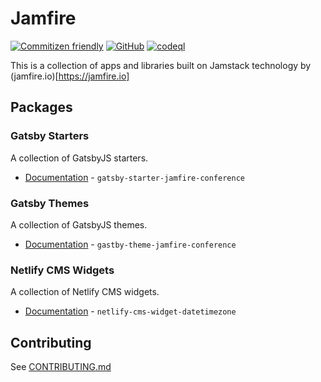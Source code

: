 # Jamfire

[![Commitizen friendly](https://img.shields.io/badge/commitizen-friendly-brightgreen.svg)](http://commitizen.github.io/cz-cli/) [![GitHub](https://img.shields.io/github/license/jamfire/jamfire?style=flat)](https://github.com/jamfire/jamfire/blob/master/LICENSE) [![codeql](https://github.com/jamfire/jamfire/actions/workflows/codeql-analysis.yml/badge.svg)](https://github.com/jamfire/gatsby-jamfire-conference/actions/workflows/codeql-analysis.yml)

This is a collection of apps and libraries built on Jamstack technology by (jamfire.io)[https://jamfire.io]

## Packages

### Gatsby Starters

A collection of GatsbyJS starters.

- [Documentation](/packages/gatsby-starter-jamfire-conference/README.md) - `gatsby-starter-jamfire-conference`

### Gatsby Themes

A collection of GatsbyJS themes.

- [Documentation](/packages/gatsby-starter-jamfire-conference/README.md) - `gastby-theme-jamfire-conference`

### Netlify CMS Widgets

A collection of Netlify CMS widgets.

- [Documentation](/packages/netlify-cms-widget-datetimezone/README.md) - `netlify-cms-widget-datetimezone`

## Contributing

See [CONTRIBUTING.md](CONTRIBUTING.md)
